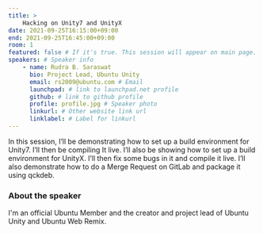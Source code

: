 ```yaml
---
title: >
    Hacking on Unity7 and UnityX 
date: 2021-09-25T16:15:00+09:00
end: 2021-09-25T16:45:00+09:00
room: 1
featured: false # If it's true. This session will appear on main page.
speakers: # Speaker info
    - name: Rudra B. Saraswat
      bio: Project Lead, Ubuntu Unity
      email: rs2009@ubuntu.com # Email
      launchpad: # link to launchpad.net profile
      github: # link to github profile
      profile: profile.jpg # Speaker photo
      linkurl: # Other website link url
      linklabel: # Label for linkurl
---
```

In this session, I’ll be demonstrating how to set up a build environment for Unity7. I’ll then be compiling It live. I’ll also be showing how to set up a build environment for UnityX. I’ll then fix some bugs in it and compile it live. I’ll also demonstrate how to do a Merge Request on GitLab and package it using qckdeb.

### About the speaker
I'm an official Ubuntu Member and the creator and project lead of Ubuntu Unity and Ubuntu Web Remix.
